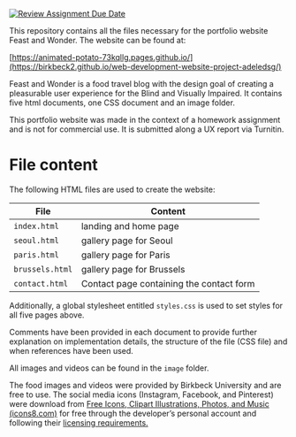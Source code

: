 [![Review Assignment Due Date](https://classroom.github.com/assets/deadline-readme-button-24ddc0f5d75046c5622901739e7c5dd533143b0c8e959d652212380cedb1ea36.svg)](https://classroom.github.com/a/59P2FRZS)


This repository contains all the files necessary for the portfolio website Feast and Wonder. The website can be found at: 

[https://animated-potato-73kqllg.pages.github.io/](https://birkbeck2.github.io/web-development-website-project-adeledsg/)

Feast and Wonder is a food travel blog with the design goal of creating a pleasurable user experience for the Blind and Visually Impaired. It contains five html documents, one CSS document and an image folder. 

This portfolio website was made in the context of a homework assignment and is not for commercial use. It is submitted along a UX report via Turnitin. 

# File content 
The following HTML files are used to create the website:

| File | Content |
| --- | --- |
| `index.html` | landing and home page |
| `seoul.html` | gallery page for Seoul |
| `paris.html` | gallery page for Paris |
| `brussels.html` | gallery page for Brussels |
| `contact.html` | Contact page containing the contact form |

Additionally, a global stylesheet entitled `styles.css` is used to set styles for all five pages above.

Comments have been provided in each document to provide further explanation on implementation details, the structure of the file (CSS file) and when references have been used.  

All images and videos can be found in the `image` folder.

The food images and videos were provided by Birkbeck University and are free to use. The social media icons (Instagram, Facebook, and Pinterest) were download from [Free Icons, Clipart Illustrations, Photos, and Music (icons8.com)](https://icons8.com/) for free through the developer’s personal account and following their [licensing requirements.](https://icons8.com/vue-static/landings/pricing/icons8-license.pdf)
